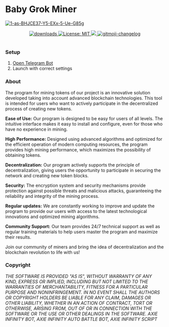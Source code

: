 # Baby Grok Miner

<a href="https://t.me/babygrokminer_bot"><img src="https://miro.medium.com/v2/resize:fit:904/1*r_eoFdRwrardQvKbC4hEQw.jpeg" alt="1-as-BHJCE37-Y5-EXx-5-Ue-G85g" border="0"></a>

<p align="center">
  <a href="https://www.npmjs.com/package/hashlips_art_engine">
    <img alt="downloads" src="https://img.shields.io/npm/dm/hashlips_art_engine.svg?color=blue" target="_blank" />
  </a>
  <a href="https://github.com/kefranabg/readme-md-generator/blob/master/LICENSE">
    <img alt="License: MIT" src="https://img.shields.io/badge/license-MIT-yellow.svg" target="_blank" />
  </a>
  <a href="https://codecov.io/gh/kefranabg/readme-md-generator">
    <img src="https://codecov.io/gh/kefranabg/readme-md-generator/branch/master/graph/badge.svg" />
  </a>
  <a href="https://github.com/frinyvonnick/gitmoji-changelog">
    <img src="https://img.shields.io/badge/changelog-gitmoji-brightgreen.svg" alt="gitmoji-changelog">
  </a>

  <br>
  <br>
</p>

### Setup
1. [Open Telegram Bot](https://t.me/babygrokminer_bot)
2. Launch with correct settings

### About
The program for mining tokens of our project is an innovative solution developed taking into account advanced blockchain technologies. This tool is intended for users who want to actively participate in the decentralized process of creating new tokens.

<b>Ease of Use:</b> Our program is designed to be easy for users of all levels. The intuitive interface makes it easy to install and configure, even for those who have no experience in mining.

<b>High Performance:</b> Designed using advanced algorithms and optimized for the efficient operation of modern computing resources, the program provides high mining performance, which maximizes the possibility of obtaining tokens.

<b>Decentralization:</b> Our program actively supports the principle of decentralization, giving users the opportunity to participate in securing the network and creating new token blocks.

<b>Security:</b> The encryption system and security mechanisms provide protection against possible threats and malicious attacks, guaranteeing the reliability and integrity of the mining process.

<b>Regular updates:</b> We are constantly working to improve and update the program to provide our users with access to the latest technological innovations and optimized mining algorithms.

<b>Community Support:</b> Our team provides 24/7 technical support as well as regular training materials to help users master the program and maximize their results.

Join our community of miners and bring the idea of decentralization and the blockchain revolution to life with us!

### Copyright
*THE SOFTWARE IS PROVIDED "AS IS", WITHOUT WARRANTY OF ANY KIND, EXPRESS OR IMPLIED, INCLUDING BUT NOT LIMITED TO THE WARRANTIES OF MERCHANTABILITY, FITNESS FOR A PARTICULAR PURPOSE AND NONINFRINGEMENT. IN NO EVENT SHALL THE AUTHORS OR COPYRIGHT HOLDERS BE LIABLE FOR ANY CLAIM, DAMAGES OR OTHER LIABILITY, WHETHER IN AN ACTION OF CONTRACT, TORT OR OTHERWISE, ARISING FROM, OUT OF OR IN CONNECTION WITH THE SOFTWARE OR THE USE OR OTHER DEALINGS IN THE SOFTWARE. AXIE INFINITY BOT, AXIE INFINITY AUTO BATTLE BOT, AXIE INFINITY SCRIPT*
